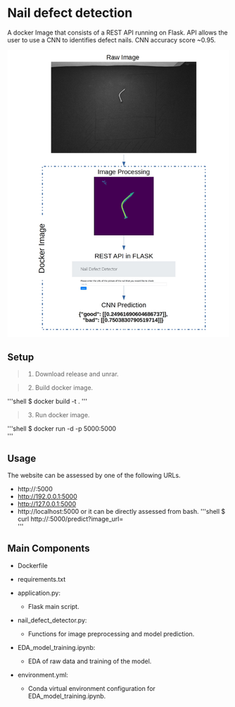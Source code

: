 # Nail defect detection
A docker Image that consists of a REST API running on Flask. API allows the user to use a CNN to identifies defect nails. CNN accuracy score ~0.95.

![](example.jpg)

## Setup
> 1. Download release and unrar. 

> 2. Build docker image.

'''shell
$ docker build -t <docker-image-name-of-your-choice> . 
'''
    
> 3. Run docker image.
    
'''shell
$ docker run -d -p 5000:5000 <docker-image-name-of-your-choice>  
'''
    
## Usage
The website can be assessed by one of the following URLs. 
- http://<DOCKER-IP>:5000
- http://192.0.0.1:5000
- http://127.0.0.1:5000
- http://localhost:5000
or it can be directly assessed from bash.
'''shell
$ curl http://<DOCKER-IP>:5000/predict?image_url=<nail-image-of-your-choice>  
'''
    
## Main Components
- Dockerfile
- requirements.txt
- application.py:
  - Flask main script.
- nail_defect_detector.py:
  - Functions for image preprocessing and model prediction.
  
- EDA_model_training.ipynb:
  - EDA of raw data and training of the model.
- environment.yml:
  - Conda virtual environment configuration for EDA_model_training.ipynb.


